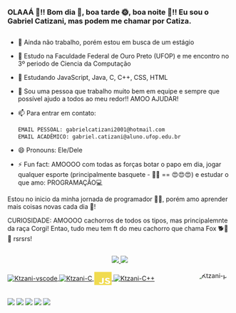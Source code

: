 ### OLAAÁ 👋!! Bom dia 🌝, boa tarde 🌞, boa noite 🌚!! Eu sou o Gabriel Catizani, mas podem me chamar por Catiza. 

##

- 🔭 Ainda não trabalho, porém estou em busca de um estágio

- 🏫 Estudo na Faculdade Federal de Ouro Preto (UFOP) e me encontro no 3º periodo de Ciencia da Computação 

- 🌱 Estudando JavaScript, Java, C, C++, CSS, HTML 

- 👯 Sou uma pessoa que trabalho muito bem em equipe e sempre que possível ajudo a todos ao meu redor!! AMOO AJUDAR! 

- 📫 Para entrar em contato: 
      
      EMAIL PESSOAL: gabrielcatizani2001@hotmail.com
      EMAIL ACADÊMICO: gabriel.catizani@aluno.ufop.edu.br
      
- 😄 Pronouns: Ele/Dele

- ⚡ Fun fact: AMOOOO com todas as forças botar o papo em dia, jogar qualquer esporte (principalmente basquete - 🏀🏀 == 😍😍😍) e estudar o que amo: PROGRAMAÇÃO💻 

Estou no inicio da minha jornada de programador 🧗‍♂, porém amo aprender mais coisas novas cada dia 📖! 

CURIOSIDADE: AMOOOO cachorros de todos os tipos, mas principalemnte da raça Corgi! Entao, tudo meu tem ft do meu cachorro que chama Fox 🐕🐾🦊 rsrsrs! 

##

<div align="center">
  <a href="https://github.com/Ktzani">
  <img height="180em" src="https://github-readme-stats.vercel.app/api?username=Ktzani&show_icons=true&theme=dark&include_all_commits=true&count_private=true"/>
  <img height="180em" src="https://github-readme-stats.vercel.app/api/top-langs/?username=Ktzani&layout=compact&langs_count=7&theme=dark"/>
</div>

<div style="display: inline_block"><br>
  <img align="center" alt="Ktzani-vscode" height="30" width="40" src="https://cdn.jsdelivr.net/gh/devicons/devicon/icons/vscode/vscode-original.svg">
  <img align="center" alt="Ktzani-C" height="30" width="40" src="https://cdn.jsdelivr.net/gh/devicons/devicon/icons/c/c-original.svg">
  <img align="center" alt="Ktzani-Js" height="30" width="40" src="https://raw.githubusercontent.com/devicons/devicon/master/icons/javascript/javascript-plain.svg">
  <img align="center" alt="Ktzani-C++" height="30" width="60" src="https://img.shields.io/badge/C%2B%2B-00599C?style=for-the-badge&logo=c%2B%2B&logoColor=white">
  <img align="right" alt="Ktzani-pic" height="150" style="border-radius:50px;" src="https://i.pinimg.com/originals/95/dd/60/95dd6052a734c650ccc719a5e11bd1b5.gif">
</div>      
      
##
      
<div>
  <a href="https://www.instagram.com/gabriel_catiza/" target="_blank"><img src="https://img.shields.io/badge/-Instagram-%23E4405F?style=for-the-badge&logo=instagram&logoColor=white" target="_blank"></a>
  <a href="https://www.twitch.tv/ktzani" target="_blank"><img src="https://img.shields.io/badge/Twitch-9146FF?style=for-the-badge&logo=twitch&logoColor=white" target="_blank"></a>
  <a href = "mailto:gabrielcatizani2001@hotmail.com"><img src="https://img.shields.io/badge/Microsoft_Outlook-0078D4?style=for-the-badge&logo=microsoft-outlook&logoColor=white" target="_blank"></a>
  <a href = "mailto:gabriel.catizani@aluno.ufop.edu.br"><img src="https://img.shields.io/badge/Gmail-D14836?style=for-the-badge&logo=gmail&logoColor=white" target="_blank"></a>
  <a href="https://www.linkedin.com/in/gabriel-catizani-faria-oliveira-25a92221b/" target="_blank"><img src="https://img.shields.io/badge/-LinkedIn-%230077B5?style=for-the-badge&logo=linkedin&logoColor=white" target="_blank"></a> 
</div>
